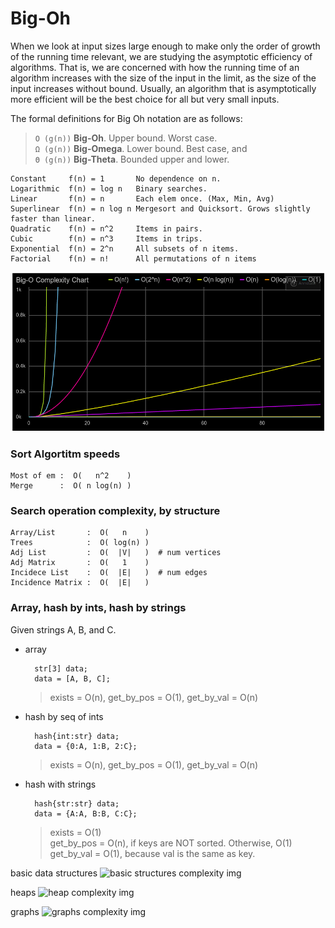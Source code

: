 # Big-Oh

When we look at input sizes large enough to make only the order of growth of the running time relevant, we are studying the asymptotic efficiency of algorithms. That is, we are concerned with how the running time of an algorithm increases with the size of the input in the limit, as the size of the input increases without bound. Usually, an algorithm that is asymptotically more efficient will be the best choice for all but very small inputs.

The formal definitions for Big Oh notation are as follows:

> `O (g(n))` **Big-Oh**. Upper bound. Worst case.  
> `Ω (g(n))` **Big-Omega**. Lower bound. Best case, and  
> `Θ (g(n))` **Big-Theta**. Bounded upper and lower.  


    Constant     f(n) = 1       No dependence on n.
    Logarithmic  f(n) = log n   Binary searches.
    Linear       f(n) = n       Each elem once. (Max, Min, Avg)
    Superlinear  f(n) = n log n Mergesort and Quicksort. Grows slightly faster than linear.
    Quadratic    f(n) = n^2     Items in pairs. 
    Cubic        f(n) = n^3     Items in trips.
    Exponential  f(n) = 2^n     All subsets of n items.
    Factorial    f(n) = n!      All permutations of n items


![Big Oh Chart][big_oh_chart]


### Sort Algortitm speeds 

    Most of em :  O(   n^2    )
    Merge      :  O( n log(n) )


### Search operation complexity, by structure

    Array/List       :  O(   n    )
    Trees            :  O( log(n) )
    Adj List         :  O(  |V|   )  # num vertices
    Adj Matrix       :  O(   1    ) 
    Incidece List    :  O(  |E|   )  # num edges
    Incidence Matrix :  O(  |E|   )


### Array, hash by ints, hash by strings

Given strings A, B, and C.

- array

        str[3] data;  
        data = [A, B, C];


    > exists = O(n), get_by_pos = O(1), get_by_val = O(n)  


- hash by seq of ints

        hash{int:str} data;
        data = {0:A, 1:B, 2:C};

    > exists = O(n), get_by_pos = O(1), get_by_val = O(n)  


- hash with strings

        hash{str:str} data;
        data = {A:A, B:B, C:C};

    > exists = O(1)  
    > get_by_pos = O(n), if keys are NOT sorted. Otherwise, O(1)  
    > get_by_val = O(1), because val is the same as key.


basic data structures
![basic structures complexity img][data_sets]

heaps
![heap complexity img][heaps]

graphs
![graphs complexity img][graphs]


[big_oh_chart]: /img/big-oh-chart.png
[data_sets]: imgs/complexity-ds.png
[heaps]: imgs/complexity-heaps.png
[graphs]: imgs/complexity-graphs.png







